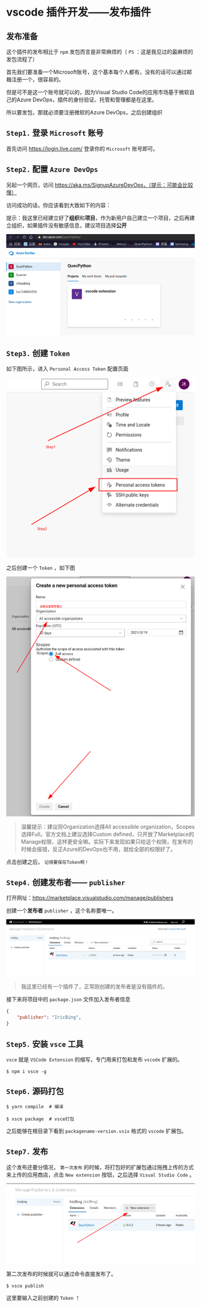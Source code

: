 # vscode 插件开发——发布插件

## 发布准备

这个插件的发布相比于 `npm` 发包而言是非常麻烦的（ `PS` ：这是我见过的最麻烦的发包流程了）

首先我们要准备一个Microsoft账号，这个基本每个人都有，没有的话可以通过邮箱注册一个，很容易的。

但是可不是这一个账号就可以的，因为Visual Studio Code的应用市场基于微软自己的Azure DevOps，插件的身份验证、托管和管理都是在这里。

所以要发包，那就必须要注册微软的Azure DevOps，之后创建组织

## `Step1.` 登录 `Microsoft` 账号

首先访问 https://login.live.com/ 登录你的 `Microsoft` 账号即可。

## `Step2.` 配置 `Azure DevOps`

另起一个网页，访问 https://aka.ms/SignupAzureDevOps，（提示：可能会比较慢）

访问成功的话，你应该看到大致如下的内容：

提示：我这里已经建立好了**组织**和**项目**，作为新用户自己建立一个项目，之后再建立组织，如果插件没有敏感信息，建议项目选择**公开**

![AzureDevOps主页](assets/images/AzureDevOps主页.png)

## `Step3.` 创建 `Token`

如下图所示，进入 `Personal Access Token` 配置页面

![AzureDevOps选择个人Token](assets/images/AzureDevOps选择个人Token.png)

之后创建一个 `Token` ，如下图

![AzureDevOps创建Token](assets/images/AzureDevOps创建Token.png)

> 温馨提示：建议将Organization选择All accessible organization，Scopes选择Full。官方文档上建议选择Custom defined，只开放了Marketplace的Manage权限，这样更安全嘛。实际下来发现如果只给这个权限，在发布的时候会报错，反正Azure的DevOps也不用，就给全部的权限好了。

点击创建之后， `记得要保存Token啊！`

## `Step4.` 创建发布者—— `publisher`

打开网址：https://marketplace.visualstudio.com/manage/publishers

创建一个**发布者** `publisher` ，这个名称要唯一。

![vscode商店创建发布者](assets/images/vscode商店创建发布者.png)

> 我这里已经有一个插件了，正常刚创建的发布者是没有插件的。

接下来将项目中的 `package.json` 文件加入发布者信息

``` json
{
    "publisher": "IricBing",
}
```

## `Step5.` 安装 `vsce` 工具

`vsce` 就是 `VSCode Extension` 的缩写，专门用来打包和发布 `vscode` 扩展的。

``` shell
$ npm i vsce -g
```

## `Step6.` 源码打包

``` shell
$ yarn compile  # 编译

$ vsce package  # vsce打包
```

之后能够在根目录下看到 `packagename-version.vsix` 格式的 `vscode` 扩展包。

## `Step7.` 发布

这个发布还要分情况， `第一次发布` 的时候，将打包好的扩展包通过拖拽上传的方式来上传的应用商店，点击 `New extension` 按钮，之后选择 `Visual Studio Code` 。

![vscode应用商店上传扩展包](assets/images/vscode应用商店上传扩展包.png)

第二次发布的时候就可以通过命令直接发布了。

``` shell
$ vsce publish
```

这里要输入之前创建的 `Token` ！
